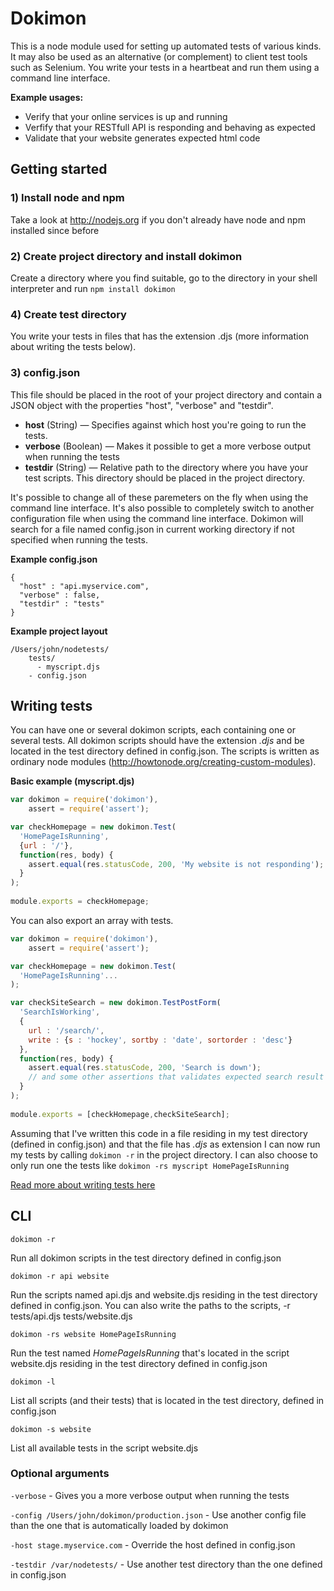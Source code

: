 # Dokimon

This is a node module used for setting up automated tests of various kinds. It may also
be used as an alternative (or complement) to client test tools such as Selenium. You write your
tests in a heartbeat and run them using a command line interface.

<strong>Example usages:</strong>

  - Verify that your online services is up and running
  - Verfify that your RESTfull API is responding and behaving as expected
  - Validate that your website generates expected html code

## Getting started

### 1) Install node and npm
Take a look at http://nodejs.org if you don't already have node and npm installed since before

### 2) Create project directory and install dokimon
Create a directory where you find suitable, go to the directory in your shell interpreter and run 
``npm install dokimon``

### 4) Create test directory
You write your tests in files that has the extension .djs (more information about writing the tests below).

### 3) config.json
This file should be placed in the root of your project directory and contain a JSON object with 
the properties "host", "verbose" and "testdir". 

  - <strong>host</strong> (String) —  Specifies against which host you're going to run the tests. 
  - <strong>verbose</strong> (Boolean) — Makes it possible to get a more verbose output when running the tests
  - <strong>testdir</strong> (String) — Relative path to the directory where you have your test scripts.
  This directory should be placed in the project directory.

It's possible to change all of these paremeters on the fly when using the command line interface. It's also
possible to completely switch to another configuration file when using the command line interface. Dokimon 
will search for a file named config.json in current working directory if not specified when running the tests.

<strong>Example config.json</strong>

```
{
  "host" : "api.myservice.com",
  "verbose" : false,
  "testdir" : "tests"
}
```

<strong>Example project layout</strong>

```
/Users/john/nodetests/
    tests/
      - myscript.djs
    - config.json
```

## Writing tests

You can have one or several dokimon scripts, each containing one or several tests. All dokimon scripts should have
the extension <em>.djs</em> and be located in the test directory defined in config.json. The scripts is written as ordinary node modules (http://howtonode.org/creating-custom-modules). 

<strong>Basic example (myscript.djs)</strong>

```js
var dokimon = require('dokimon'),
    assert = require('assert');

var checkHomepage = new dokimon.Test(
  'HomePageIsRunning', 
  {url : '/'}, 
  function(res, body) {
    assert.equal(res.statusCode, 200, 'My website is not responding');
  }
);
      
module.exports = checkHomepage;
```

You can also export an array with tests. 

```js
var dokimon = require('dokimon'),
    assert = require('assert');

var checkHomepage = new dokimon.Test(
  'HomePageIsRunning'...
);

var checkSiteSearch = new dokimon.TestPostForm(
  'SearchIsWorking', 
  {
    url : '/search/',
    write : {s : 'hockey', sortby : 'date', sortorder : 'desc'}
  },
  function(res, body) {
    assert.equal(res.statusCode, 200, 'Search is down');
    // and some other assertions that validates expected search result
  }
);
  
module.exports = [checkHomepage,checkSiteSearch];
```

Assuming that I've written this code in a file residing in my test directory (defined in config.json) and that the file has <em>.djs</em> as extension I can now run my tests by calling `dokimon -r` in the project directory. I can also choose to only run one the tests like `dokimon -rs myscript HomePageIsRunning`

[Read more about writing tests here](https://github.com/victorjonsson/nodejs-dokimon/wiki/Writing-tests)

## CLI
```
dokimon -r
```
Run all dokimon scripts in the test directory defined in config.json

```
dokimon -r api website
```
Run the scripts named api.djs and website.djs residing in the test directory defined in config.json. You can 
also write the paths to the scripts, -r tests/api.djs tests/website.djs

```
dokimon -rs website HomePageIsRunning
```
Run the test named <em>HomePageIsRunning</em> that's located in the script website.djs residing in the test
directory defined in config.json

```
dokimon -l
```
List all scripts (and their tests) that is located in the test directory, defined in config.json

```
dokimon -s website
```
List all available tests in the script website.djs

### Optional arguments

`-verbose` - Gives you a more verbose output when running the tests

`-config /Users/john/dokimon/production.json` - Use another config file than the one that is automatically loaded by dokimon

`-host stage.myservice.com` - Override the host defined in config.json

`-testdir /var/nodetests/` - Use another test directory than the one defined in config.json

